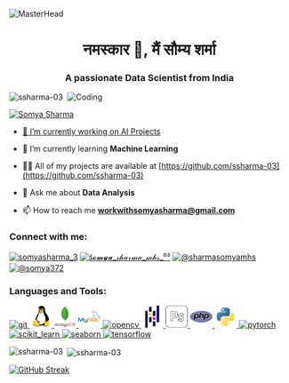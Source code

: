 ![MasterHead](https://media.licdn.com/dms/image/D4D16AQGUeKw_AK3PAg/profile-displaybackgroundimage-shrink_350_1400/0/1718453170191?e=1726704000&v=beta&t=IejuuDiZBVHcSOF8aB4pW9qnUk81CYeV2CywElerDks) 


<h1 align="center"> नमस्कार 🙏, मैं सौम्य शर्मा</h1>
<h3 align="center">A passionate Data Scientist from India</h3>

<img align="right" alt="Coding" width="400" src="https://github.com/ssharma-03/docs/blob/main/gif1.gif">


<p align="left"> <img src="https://komarev.com/ghpvc/?username=ssharma-03&label=Profile%20views&color=0e75b6&style=flat" alt="ssharma-03" /> </p>


<p align="left"> <a href="https://x.com/_SomyaSharma_3" target="blank"><img src="https://img.shields.io/twitter/follow/_SomyaSharma_3?logo=twitter&style=for-the-badge" alt="Somya Sharma"  </p>

 
- 🔭 I’m currently working on [AI Projects](https://github.com/ssharma-03)

- 🌱 I’m currently learning **Machine Learning**

- 👨‍💻 All of my projects are available at [https://github.com/ssharma-03](https://github.com/ssharma-03)

- 💬 Ask me about **Data Analysis**

- 📫 How to reach me **workwithsomyasharma@gmail.com**


<h3 align="left">Connect with me:</h3>
<p align="left">

  
<a href="https://twitter.com/_SomyaSharma_3" target="blank"><img align="center" src="https://raw.githubusercontent.com/rahuldkjain/github-profile-readme-generator/master/src/images/icons/Social/twitter.svg" alt="somyasharma_3" height="30" width="40" /></a>
<a href="https://instagram.com/ś𝓸𝓶𝔂𝓪_𝓈𝒽𝒶𝓇𝓂𝒶_𝓂𝒽𝓈_⁰³" target="blank"><img align="center" src="https://raw.githubusercontent.com/rahuldkjain/github-profile-readme-generator/master/src/images/icons/Social/instagram.svg" alt="ś𝓸𝓶𝔂𝓪_𝓈𝒽𝒶𝓇𝓂𝒶_𝓂𝒽𝓈_⁰³" height="30" width="40" /></a>
<a href="https://www.hackerrank.com/@sharmasomyamhs" target="blank"><img align="center" src="https://raw.githubusercontent.com/rahuldkjain/github-profile-readme-generator/master/src/images/icons/Social/hackerrank.svg" alt="@sharmasomyamhs" height="30" width="40" /></a>
<a href="https://www.hackerearth.com/@somya372" target="blank"><img align="center" src="https://raw.githubusercontent.com/rahuldkjain/github-profile-readme-generator/master/src/images/icons/Social/hackerearth.svg" alt="@somya372" height="30" width="40" /></a>
</p>

<h3 align="left">Languages and Tools:</h3>
<p align="left"> <a href="https://git-scm.com/" target="_blank" rel="noreferrer"> <img src="https://www.vectorlogo.zone/logos/git-scm/git-scm-icon.svg" alt="git" width="40" height="40"/> </a> <a href="https://www.linux.org/" target="_blank" rel="noreferrer"> <img src="https://raw.githubusercontent.com/devicons/devicon/master/icons/linux/linux-original.svg" alt="linux" width="40" height="40"/> </a> <a href="https://www.mongodb.com/" target="_blank" rel="noreferrer"> <img src="https://raw.githubusercontent.com/devicons/devicon/master/icons/mongodb/mongodb-original-wordmark.svg" alt="mongodb" width="40" height="40"/> </a> <a href="https://www.mysql.com/" target="_blank" rel="noreferrer"> <img src="https://raw.githubusercontent.com/devicons/devicon/master/icons/mysql/mysql-original-wordmark.svg" alt="mysql" width="40" height="40"/> </a> <a href="https://opencv.org/" target="_blank" rel="noreferrer"> <img src="https://www.vectorlogo.zone/logos/opencv/opencv-icon.svg" alt="opencv" width="40" height="40"/> </a> <a href="https://pandas.pydata.org/" target="_blank" rel="noreferrer"> <img src="https://raw.githubusercontent.com/devicons/devicon/2ae2a900d2f041da66e950e4d48052658d850630/icons/pandas/pandas-original.svg" alt="pandas" width="40" height="40"/> </a> <a href="https://www.photoshop.com/en" target="_blank" rel="noreferrer"> <img src="https://raw.githubusercontent.com/devicons/devicon/master/icons/photoshop/photoshop-line.svg" alt="photoshop" width="40" height="40"/> </a> <a href="https://www.php.net" target="_blank" rel="noreferrer"> <img src="https://raw.githubusercontent.com/devicons/devicon/master/icons/php/php-original.svg" alt="php" width="40" height="40"/> </a> <a href="https://www.python.org" target="_blank" rel="noreferrer"> <img src="https://raw.githubusercontent.com/devicons/devicon/master/icons/python/python-original.svg" alt="python" width="40" height="40"/> </a> <a href="https://pytorch.org/" target="_blank" rel="noreferrer"> <img src="https://www.vectorlogo.zone/logos/pytorch/pytorch-icon.svg" alt="pytorch" width="40" height="40"/> </a> <a href="https://scikit-learn.org/" target="_blank" rel="noreferrer"> <img src="https://upload.wikimedia.org/wikipedia/commons/0/05/Scikit_learn_logo_small.svg" alt="scikit_learn" width="40" height="40"/> </a> <a href="https://seaborn.pydata.org/" target="_blank" rel="noreferrer"> <img src="https://seaborn.pydata.org/_images/logo-mark-lightbg.svg" alt="seaborn" width="40" height="40"/> </a> <a href="https://www.tensorflow.org" target="_blank" rel="noreferrer"> <img src="https://www.vectorlogo.zone/logos/tensorflow/tensorflow-icon.svg" alt="tensorflow" width="40" height="40"/> </a> </p>

<p align="left">
  <img align="left" src="https://github-readme-stats.vercel.app/api/top-langs?username=ssharma-03&show_icons=true&locale=en&layout=compact&theme=dark&bg_color=151515&title_color=0000ff&text_color=ffffff&icon_color=ffaa00&border_color=ff0000" alt="ssharma-03" />
</p>

<p>&nbsp;
  <img align="center" src="https://github-readme-stats.vercel.app/api?username=ssharma-03&show_icons=true&locale=en&theme=dark&bg_color=151515&title_color=0000ff&text_color=ffffff&icon_color=ffaa00&border_color=ff0000" alt="ssharma-03" />
</p>

[![GitHub Streak](https://streak-stats.demolab.com/?user=ssharma-03&theme=highcontrast&background=151515&border=ff0000&ring=ffaa00&fire=ffaa00&currStreakNum=ffffff&sideNums=0000ff&dates=ffffff&currStreakLabel=0000ff&stroke=ff0000)](https://git.io/streak-stats)


